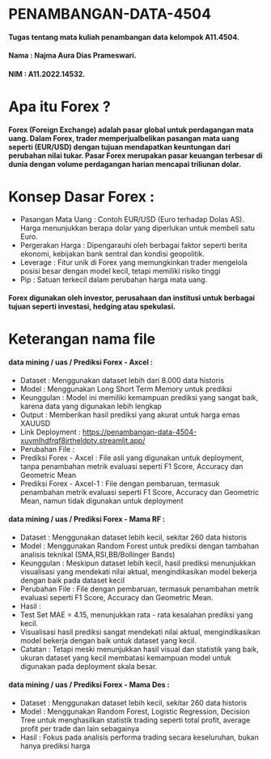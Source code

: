 # PENAMBANGAN-DATA-4504
#### Tugas tentang mata kuliah penambangan data kelompok A11.4504.
#### Nama : Najma Aura Dias Prameswari.
#### NIM : A11.2022.14532.

# Apa itu Forex ? 
#### Forex (Foreign Exchange) adalah pasar global untuk perdagangan mata uang. Dalam Forex, trader memperjualbelikan pasangan mata uang seperti (EUR/USD) dengan tujuan mendapatkan keuntungan dari perubahan nilai tukar. Pasar Forex merupakan pasar keuangan terbesar di dunia dengan volume perdagangan harian mencapai triliunan dolar.

# Konsep Dasar Forex : 
- Pasangan Mata Uang : Contoh EUR/USD (Euro terhadap Dolas AS). Harga menunjukkan berapa dolar yang diperlukan untuk membeli satu Euro.
- Pergerakan Harga : Dipengarauhi oleh berbagai faktor seperti berita ekonomi, kebijakan bank sentral dan kondisi geopolitik.
- Leverage : Fitur unik di Forex yang memungkinkan trader mengelola posisi besar dengan model kecil, tetapi memiliki risiko tinggi
- Pip : Satuan terkecil dalam perubahan harga mata uang.
#### Forex digunakan oleh investor, perusahaan dan institusi untuk berbagai tujuan seperti investasi, hedging atau spekulasi.

# Keterangan nama file 
#### data mining / uas / Prediksi Forex - Axcel : 
- Dataset : Menggunakan dataset lebih dari 8.000 data historis
- Model : Menggunakan Long Short Term Memory untuk prediksi
- Keunggulan : Model ini memiliki kemampuan prediksi yang sangat baik, karena data yang digunakan lebih lengkap
- Output : Memberikan hasil prediksi yang akurat untuk harga emas XAUUSD
- Link Deployment : https://penambangan-data-4504-xuvmlhdfrqf8jrtheldpty.streamlit.app/
- Perubahan File :
- Prediksi Forex - Axcel : File asli yang digunakan untuk deployment, tanpa penambahan metrik evaluasi seperti F1 Score, Accuracy dan Geometric Mean
- Prediksi Forex - Axcel-1 : File dengan pembaruan, termasuk penambahan metrik evaluasi seperti F1 Score, Accuracy dan Geometric Mean, namun tidak digunakan untuk deployment

#### data mining / uas / Prediksi Forex - Mama RF : 
- Dataset : Menggunakan dataset lebih kecil, sekitar 260 data historis
- Model : Menggunakan Random Forest untuk prediksi dengan tambahan analisis teknikal (SMA,RSI,BB/Bollinger Bands)
- Keunggulan : Meskipun dataset lebih kecil, hasil prediksi menunjukkan visualisasi yang mendekati nilai aktual, mengindikasikan model bekerja dengan baik pada dataset kecil
- Perubahan File : File dengan pembaruan, termasuk penambahan metrik evaluasi seperti F1 Score, Accuracy dan Geometric Mean.
- Hasil :
- Test Set MAE = 4.15, menunjukkan rata - rata kesalahan prediksi yang kecil.
- Visualisasi hasil prediksi sangat mendekati nilai aktual, mengindikasikan model bekerja dengan baik untuk dataset yang kecil.
- Catatan : Tetapi meski menunjukkan hasil visual dan statistik yang baik, ukuran dataset yang kecil membatasi kemampuan model untuk digunakan pada deployment skala besar.

#### data mining / uas / Prediksi Forex - Mama Des : 
- Dataset : Menggunakan dataset lebih kecil, sekitar 260 data historis
- Model : Menggunakan Random Forest, Logistic Regression, Decision Tree untuk menghasilkan statistik trading seperti total profit, average profit per trade dan lain sebagainya
- Hasil : Fokus pada analisis performa trading secara keseluruhan, bukan hanya prediksi harga
